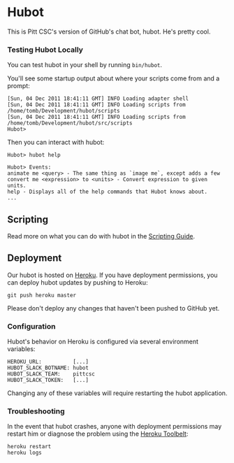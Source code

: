 # Hubot

This is Pitt CSC's version of GitHub's chat bot, hubot. He's pretty cool.


### Testing Hubot Locally

You can test hubot in your shell by running `bin/hubot`.

You'll see some startup output about where your scripts come from and a
prompt:

    [Sun, 04 Dec 2011 18:41:11 GMT] INFO Loading adapter shell
    [Sun, 04 Dec 2011 18:41:11 GMT] INFO Loading scripts from /home/tomb/Development/hubot/scripts
    [Sun, 04 Dec 2011 18:41:11 GMT] INFO Loading scripts from /home/tomb/Development/hubot/src/scripts
    Hubot>

Then you can interact with hubot:

    Hubot> hubot help

    Hubot> Events:
    animate me <query> - The same thing as `image me`, except adds a few
    convert me <expression> to <units> - Convert expression to given units.
    help - Displays all of the help commands that Hubot knows about.
    ...


## Scripting

Read more on what you can do with hubot in the [Scripting Guide](https://github.com/github/hubot/blob/master/docs/scripting.md).


## Deployment

Our hubot is hosted on [Heroku](https://heroku.com). If you have deployment permissions, you can deploy hubot updates by pushing to Heroku:

    git push heroku master

Please don't deploy any changes that haven't been pushed to GitHub yet.

### Configuration

Hubot's behavior on Heroku is configured via several environment variables:

    HEROKU_URL:          [...]
    HUBOT_SLACK_BOTNAME: hubot
    HUBOT_SLACK_TEAM:    pittcsc
    HUBOT_SLACK_TOKEN:   [...]

Changing any of these variables will require restarting the hubot application.

### Troubleshooting

In the event that hubot crashes, anyone with deployment permissions may restart him or diagnose the problem using the [Heroku Toolbelt](https://toolbelt.heroku.com/):

    heroku restart
    heroku logs
